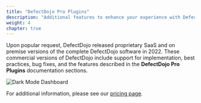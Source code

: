 ```yaml
---
title: "DefectDojo Pro Plugins"
description: "Additional features to enhance your experience with DefectDojo."
weight: 4
chapter: true
---
```


Upon popular request, DefectDojo released proprietary SaaS and on premise versions of the complete DefectDojo software in 2022. These commercial versions of DefectDojo include support for implementation, best practices, bug fixes, and the features described in the **DefectDojo Pro Plugins** documentation sections.

![Dark Mode Dashboard](../../images/dark_mode/dm-dashboard.png)

For additional information, please see our [pricing page](https://www.defectdojo.com/pricing).